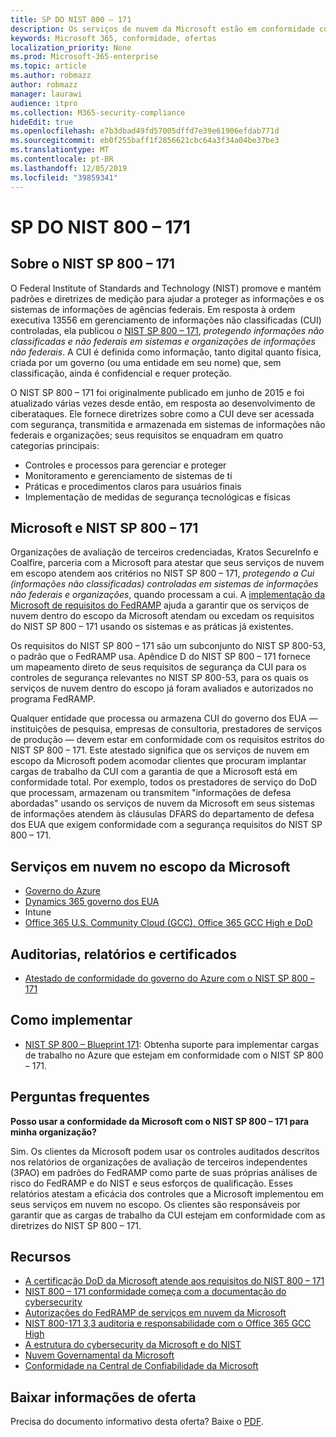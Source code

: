 ```yaml
---
title: SP DO NIST 800 – 171
description: Os serviços de nuvem da Microsoft estão em conformidade com as diretrizes do NIST SP 800 – 171 para proteger as informações não classificadas (CUI) controladas em sistemas de informações não federais.
keywords: Microsoft 365, conformidade, ofertas
localization_priority: None
ms.prod: Microsoft-365-enterprise
ms.topic: article
ms.author: robmazz
author: robmazz
manager: laurawi
audience: itpro
ms.collection: M365-security-compliance
hideEdit: true
ms.openlocfilehash: e7b3dbad49fd57005dffd7e39e61906efdab771d
ms.sourcegitcommit: eb0f255baff1f2856621cbc64a3f34a04be37be3
ms.translationtype: MT
ms.contentlocale: pt-BR
ms.lasthandoff: 12/05/2019
ms.locfileid: "39859341"
---
```

# <a name="nist-sp-800171"></a>SP DO NIST 800 – 171

## <a name="about-nist-sp-800171"></a>Sobre o NIST SP 800 – 171

O Federal Institute of Standards and Technology (NIST) promove e mantém padrões e diretrizes de medição para ajudar a proteger as informações e os sistemas de informações de agências federais. Em resposta à ordem executiva 13556 em gerenciamento de informações não classificadas (CUI) controladas, ela publicou o [NIST SP 800 – 171](https://csrc.nist.gov/publications/detail/sp/800-171/rev-1/final), *protegendo informações não classificadas e não federais em sistemas e organizações de informações não federais*. A CUI é definida como informação, tanto digital quanto física, criada por um governo (ou uma entidade em seu nome) que, sem classificação, ainda é confidencial e requer proteção.

O NIST SP 800 – 171 foi originalmente publicado em junho de 2015 e foi atualizado várias vezes desde então, em resposta ao desenvolvimento de ciberataques. Ele fornece diretrizes sobre como a CUI deve ser acessada com segurança, transmitida e armazenada em sistemas de informações não federais e organizações; seus requisitos se enquadram em quatro categorias principais:

- Controles e processos para gerenciar e proteger
- Monitoramento e gerenciamento de sistemas de ti
- Práticas e procedimentos claros para usuários finais
- Implementação de medidas de segurança tecnológicas e físicas

## <a name="microsoft-and-nist-sp-800171"></a>Microsoft e NIST SP 800 – 171

Organizações de avaliação de terceiros credenciadas, Kratos SecureInfo e Coalfire, parceria com a Microsoft para atestar que seus serviços de nuvem em escopo atendem aos critérios no NIST SP 800 – 171, *protegendo a Cui (informações não classificadas) controladas em sistemas de informações não federais e organizações*, quando processam a cui. A [implementação da Microsoft de requisitos do FedRAMP](offering-fedramp.md) ajuda a garantir que os serviços de nuvem dentro do escopo da Microsoft atendam ou excedam os requisitos do NIST SP 800 – 171 usando os sistemas e as práticas já existentes.

Os requisitos do NIST SP 800 – 171 são um subconjunto do NIST SP 800-53, o padrão que o FedRAMP usa. Apêndice D do NIST SP 800 – 171 fornece um mapeamento direto de seus requisitos de segurança da CUI para os controles de segurança relevantes no NIST SP 800-53, para os quais os serviços de nuvem dentro do escopo já foram avaliados e autorizados no programa FedRAMP.

Qualquer entidade que processa ou armazena CUI do governo dos EUA — instituições de pesquisa, empresas de consultoria, prestadores de serviços de produção — devem estar em conformidade com os requisitos estritos do NIST SP 800 – 171. Este atestado significa que os serviços de nuvem em escopo da Microsoft podem acomodar clientes que procuram implantar cargas de trabalho da CUI com a garantia de que a Microsoft está em conformidade total. Por exemplo, todos os prestadores de serviço do DoD que processam, armazenam ou transmitem "informações de defesa abordadas" usando os serviços de nuvem da Microsoft em seus sistemas de informações atendem às cláusulas DFARS do departamento de defesa dos EUA que exigem conformidade com a segurança requisitos do NIST SP 800 – 171.

## <a name="microsoft-in-scope-cloud-services"></a>Serviços em nuvem no escopo da Microsoft

- [Governo do Azure](https://aka.ms/AzureCompliance)
- [Dynamics 365 governo dos EUA](https://aka.ms/d365-compliance-list)
- Intune
- [Office 365 U.S. Community Cloud (GCC), Office 365 GCC High e DoD](https://aka.ms/o365-compliance-framework)

## <a name="audits-reports-and-certificates"></a>Auditorias, relatórios e certificados

- [Atestado de conformidade do governo do Azure com o NIST SP 800 – 171](https://aka.ms/Azure-NIST-800-171)

## <a name="how-to-implement"></a>Como implementar

- [NIST SP 800 – Blueprint 171](https://aka.ms/NIST-800-171-Blueprint): Obtenha suporte para implementar cargas de trabalho no Azure que estejam em conformidade com o NIST SP 800 – 171.

## <a name="frequently-asked-questions"></a>Perguntas frequentes

**Posso usar a conformidade da Microsoft com o NIST SP 800 – 171 para minha organização?**

Sim. Os clientes da Microsoft podem usar os controles auditados descritos nos relatórios de organizações de avaliação de terceiros independentes (3PAO) em padrões do FedRAMP como parte de suas próprias análises de risco do FedRAMP e do NIST e seus esforços de qualificação. Esses relatórios atestam a eficácia dos controles que a Microsoft implementou em seus serviços em nuvem no escopo. Os clientes são responsáveis por garantir que as cargas de trabalho da CUI estejam em conformidade com as diretrizes do NIST SP 800 – 171.

## <a name="resources"></a>Recursos

- [A certificação DoD da Microsoft atende aos requisitos do NIST 800 – 171](offering-DoD-DISA-L2-L4-L5.md)
- [NIST 800 – 171 conformidade começa com a documentação do cybersecurity](https://www.nist800171.com/)
- [Autorizações do FedRAMP de serviços em nuvem da Microsoft](https://marketplace.fedramp.gov/index.html?status=Compliant&sort=productName#/products)
- [NIST 800-171 3,3 auditoria e responsabilidade com o Office 365 GCC High](https://info.summit7systems.com/blog/nist-3.3-audit-and-accountability-with-office-365)
- [A estrutura do cybersecurity da Microsoft e do NIST](offering-nist-csf.md)
- [Nuvem Governamental da Microsoft](https://www.microsoft.com/enterprise/government)
- [Conformidade na Central de Confiabilidade da Microsoft](https://www.microsoft.com/trust-center/compliance/compliance-overview)

## <a name="download-the-offering-backgrounder"></a>Baixar informações de oferta

Precisa do documento informativo desta oferta? Baixe o [PDF](https://download.microsoft.com/download/9/8/F/98F1D966-FB62-4B58-B6F0-8F3DCCAC484A/NIST_SP-800-171-Compliance.pdf ).

